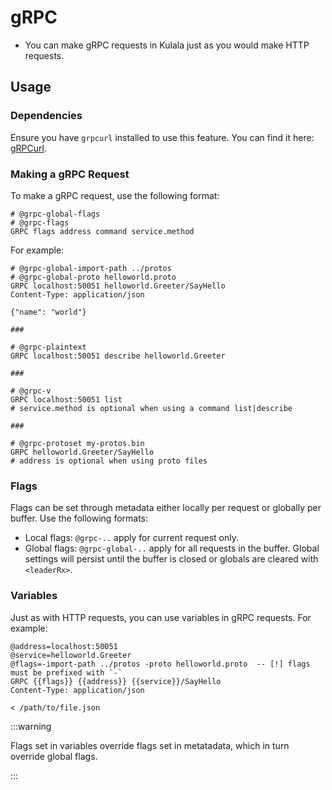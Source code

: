 # gRPC

- You can make gRPC requests in Kulala just as you would make HTTP requests.

## Usage

### Dependencies

Ensure you have `grpcurl` installed to use this feature. You can find it here: [gRPCurl](https://github.com/fullstorydev/grpcurl).

### Making a gRPC Request

To make a gRPC request, use the following format:

```http
# @grpc-global-flags
# @grpc-flags
GRPC flags address command service.method
```

For example:

```http
# @grpc-global-import-path ../protos 
# @grpc-global-proto helloworld.proto
GRPC localhost:50051 helloworld.Greeter/SayHello
Content-Type: application/json

{"name": "world"}

###

# @grpc-plaintext
GRPC localhost:50051 describe helloworld.Greeter

###

# @grpc-v
GRPC localhost:50051 list
# service.method is optional when using a command list|describe

###

# @grpc-protoset my-protos.bin
GRPC helloworld.Greeter/SayHello
# address is optional when using proto files
```

### Flags

Flags can be set through metadata either locally per request or globally per buffer. Use the following formats:

- Local flags: `@grpc-..` apply for current request only.
- Global flags: `@grpc-global-..` apply for all requests in the buffer. Global settings will persist until the buffer is closed or globals are cleared with `<leaderRx>`.

### Variables

Just as with HTTP requests, you can use variables in gRPC requests. For example:

```http
@address=localhost:50051
@service=helloworld.Greeter
@flags=-import-path ../protos -proto helloworld.proto  -- [!] flags must be prefixed with `-`
GRPC {{flags}} {{address}} {{service}}/SayHello
Content-Type: application/json

< /path/to/file.json
```

:::warning

Flags set in variables override flags set in metatadata, which in turn override global flags.

:::
